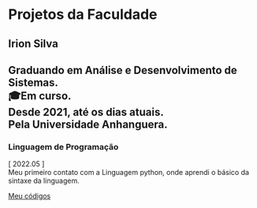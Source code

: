 # Projetos da Faculdade
## Irion Silva  
Graduando em **Análise e Desenvolvimento de Sistemas**.  
🎓Em curso.  
Desde 2021, até os dias atuais.  
Pela Universidade Anhanguera.  
---
### Linguagem de Programação
[ 2022.05 ]  
Meu primeiro contato com a Linguagem python, onde aprendi o básico da sintaxe da linguagem.  

[Meu códigos](https://github.com/irion-silva)
  
